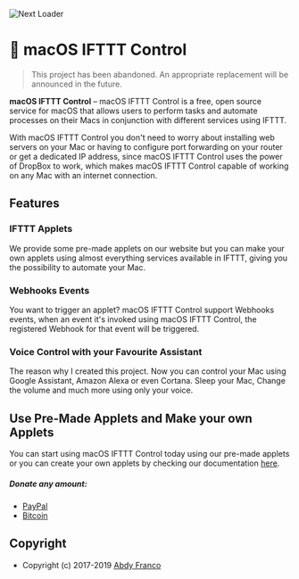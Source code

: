 ![Next Loader](./src/assets/banner.jpg)

#  macOS IFTTT Control

> This project has been abandoned. An appropriate replacement will be announced in the future.

**macOS IFTTT Control** – macOS IFTTT Control is a free, open source service for
macOS that allows users to perform tasks and automate processes on their Macs
in conjunction with different services using IFTTT.

With macOS IFTTT Control you don't need to worry about installing web servers
on your Mac or having to configure port forwarding on your router or get a
dedicated IP address, since macOS IFTTT Control uses the power of DropBox to work,
which makes macOS IFTTT Control capable of working on any Mac with an internet
connection.

## Features
### IFTTT Applets
We provide some pre-made applets on our website but you can make your own applets
using almost everything services available in IFTTT, giving you the possibility
to automate your Mac.

### Webhooks Events
You want to trigger an applet? macOS IFTTT Control support Webhooks events, when an
event it's invoked using macOS IFTTT Control, the registered Webhook for that event
will be triggered.

### Voice Control with your Favourite Assistant
The reason why I created this project. Now you can control your Mac using Google
Assistant, Amazon Alexa or even Cortana. Sleep your Mac, Change the volume and much
more using only your voice.

## Use Pre-Made Applets and Make your own Applets
You can start using macOS IFTTT Control today using our pre-made applets or you can
create your own applets by checking our documentation [here](https://github.com/abdyfranco/macos-ifttt-control/wiki).

##### Donate any amount:
 - [PayPal](https://www.paypal.me/abdyfranco)
 - [Bitcoin](https://www.blockchain.com/btc/payment_request?address=1LMLf1JDouaeEwpUxsH6PpFptYM4LB7b9B) 

## Copyright
- Copyright (c) 2017-2019 [Abdy Franco](http://abdyfran.co/)
